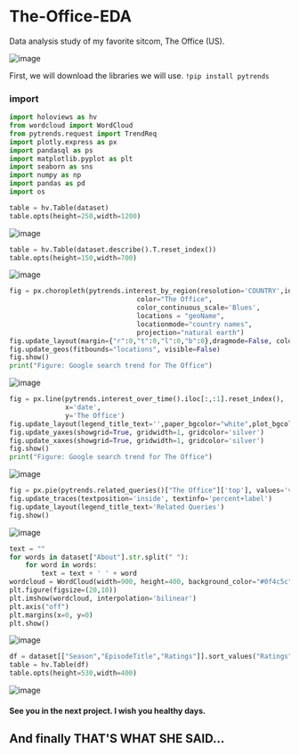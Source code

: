 # The-Office-EDA
Data analysis study of my favorite sitcom, The Office (US).

![image](https://user-images.githubusercontent.com/63750425/184617310-53e52864-4370-4981-a9ee-93a0b3954a8b.png)

First, we will download the libraries we will use.
`!pip install pytrends`



### import
```Python
import holoviews as hv
from wordcloud import WordCloud
from pytrends.request import TrendReq
import plotly.express as px
import pandasql as ps
import matplotlib.pyplot as plt
import seaborn as sns
import numpy as np
import pandas as pd
import os
```

```Python
table = hv.Table(dataset)
table.opts(height=250,width=1200)
```

![image](https://user-images.githubusercontent.com/63750425/184617570-b73a4258-fa1c-45e1-a915-2f45db7bc2c9.png)

```Python
table = hv.Table(dataset.describe().T.reset_index())
table.opts(height=150,width=700)
```

![image](https://user-images.githubusercontent.com/63750425/184617647-64ecf718-4f0d-40f5-961b-d0c80f4a95ba.png)

```Python
fig = px.choropleth(pytrends.interest_by_region(resolution='COUNTRY',inc_geo_code=True).reset_index(),
                                color="The Office", 
                                color_continuous_scale='Blues',
                                locations = "geoName",
                                locationmode="country names",
                                projection="natural earth")
fig.update_layout(margin={"r":0,"t":0,"l":0,"b":0},dragmode=False, coloraxis_showscale=False)
fig.update_geos(fitbounds="locations", visible=False)
fig.show()
print("Figure: Google search trend for The Office")
```

![image](https://user-images.githubusercontent.com/63750425/184617741-2ec86dc6-f791-4880-9656-de22d54766ad.png)

```Python
fig = px.line(pytrends.interest_over_time().iloc[:,:1].reset_index(), 
              x='date', 
              y='The Office')
fig.update_layout(legend_title_text='',paper_bgcolor="white",plot_bgcolor='rgba(0,0,0,0)')
fig.update_yaxes(showgrid=True, gridwidth=1, gridcolor='silver')
fig.update_xaxes(showgrid=True, gridwidth=1, gridcolor='silver')
fig.show()
print("Figure: Google search trend for The Office")
```

![image](https://user-images.githubusercontent.com/63750425/184617793-d32eaa69-a263-448f-a9e0-2cd26d311925.png)


```Python
fig = px.pie(pytrends.related_queries()["The Office"]['top'], values='value', names='query',color_discrete_sequence=px.colors.qualitative.G10)
fig.update_traces(textposition='inside', textinfo='percent+label')
fig.update_layout(legend_title_text='Related Queries')
fig.show()
```

![image](https://user-images.githubusercontent.com/63750425/184617893-41c42e97-3064-4063-9a25-61bf929dcfb0.png)

```Python
text = ""
for words in dataset["About"].str.split(" "):
    for word in words:
        text = text + ' ' + word
wordcloud = WordCloud(width=900, height=400, background_color="#0f4c5c").generate(text)
plt.figure(figsize=(20,10))
plt.imshow(wordcloud, interpolation='bilinear')
plt.axis("off")
plt.margins(x=0, y=0)
plt.show()
```

![image](https://user-images.githubusercontent.com/63750425/184617947-55f3008e-23ee-4872-992d-427a1415399f.png)

```Python
df = dataset[["Season","EpisodeTitle","Ratings"]].sort_values("Ratings",ascending=False).head(20).reset_index(drop=True)
table = hv.Table(df)
table.opts(height=530,width=400)
```

![image](https://user-images.githubusercontent.com/63750425/184617999-9a55c291-2b69-4692-81ff-13576cecdd8b.png)


#### See you in the next project. I wish you healthy days. 

## And finally THAT'S WHAT SHE SAID...
